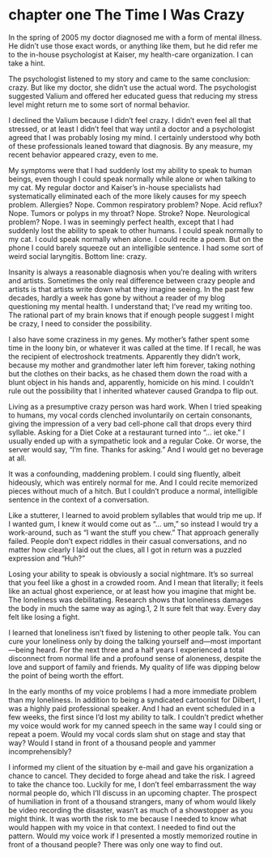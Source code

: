 # chapter one The Time I Was Crazy

In the spring of 2005 my doctor diagnosed me with a form of mental illness. He didn’t use those exact words, or anything like them, but he did refer me to the in-house psychologist at Kaiser, my health-care organization. I can take a hint.

The psychologist listened to my story and came to the same conclusion: crazy. But like my doctor, she didn’t use the actual word. The psychologist suggested Valium and offered her educated guess that reducing my stress level might return me to some sort of normal behavior.

I declined the Valium because I didn’t feel crazy. I didn’t even feel all that stressed, or at least I didn’t feel that way until a doctor and a psychologist agreed that I was probably losing my mind. I certainly understood why both of these professionals leaned toward that diagnosis. By any measure, my recent behavior appeared crazy, even to me.

My symptoms were that I had suddenly lost my ability to speak to human beings, even though I could speak normally while alone or when talking to my cat. My regular doctor and Kaiser’s in-house specialists had systematically eliminated each of the more likely causes for my speech problem. Allergies? Nope. Common respiratory problem? Nope. Acid reflux? Nope. Tumors or polyps in my throat? Nope. Stroke? Nope. Neurological problem? Nope. I was in seemingly perfect health, except that I had suddenly lost the ability to speak to other humans. I could speak normally to my cat. I could speak normally when alone. I could recite a poem. But on the phone I could barely squeeze out an intelligible sentence. I had some sort of weird social laryngitis. Bottom line: crazy.

Insanity is always a reasonable diagnosis when you’re dealing with writers and artists. Sometimes the only real difference between crazy people and artists is that artists write down what they imagine seeing. In the past few decades, hardly a week has gone by without a reader of my blog questioning my mental health. I understand that; I’ve read my writing too. The rational part of my brain knows that if enough people suggest I might be crazy, I need to consider the possibility.

I also have some craziness in my genes. My mother’s father spent some time in the loony bin, or whatever it was called at the time. If I recall, he was the recipient of electroshock treatments. Apparently they didn’t work, because my mother and grandmother later left him forever, taking nothing but the clothes on their backs, as he chased them down the road with a blunt object in his hands and, apparently, homicide on his mind. I couldn’t rule out the possibility that I inherited whatever caused Grandpa to flip out.

Living as a presumptive crazy person was hard work. When I tried speaking to humans, my vocal cords clenched involuntarily on certain consonants, giving the impression of a very bad cell-phone call that drops every third syllable. Asking for a Diet Coke at a restaurant turned into “… iet oke.” I usually ended up with a sympathetic look and a regular Coke. Or worse, the server would say, “I’m fine. Thanks for asking.” And I would get no beverage at all.

It was a confounding, maddening problem. I could sing fluently, albeit hideously, which was entirely normal for me. And I could recite memorized pieces without much of a hitch. But I couldn’t produce a normal, intelligible sentence in the context of a conversation.

Like a stutterer, I learned to avoid problem syllables that would trip me up. If I wanted gum, I knew it would come out as “… um,” so instead I would try a work-around, such as “I want the stuff you chew.” That approach generally failed. People don’t expect riddles in their casual conversations, and no matter how clearly I laid out the clues, all I got in return was a puzzled expression and “Huh?”

Losing your ability to speak is obviously a social nightmare. It’s so surreal that you feel like a ghost in a crowded room. And I mean that literally; it feels like an actual ghost experience, or at least how you imagine that might be. The loneliness was debilitating. Research shows that loneliness damages the body in much the same way as aging.1, 2 It sure felt that way. Every day felt like losing a fight.

I learned that loneliness isn’t fixed by listening to other people talk. You can cure your loneliness only by doing the talking yourself and—most important—being heard. For the next three and a half years I experienced a total disconnect from normal life and a profound sense of aloneness, despite the love and support of family and friends. My quality of life was dipping below the point of being worth the effort.

In the early months of my voice problems I had a more immediate problem than my loneliness. In addition to being a syndicated cartoonist for Dilbert, I was a highly paid professional speaker. And I had an event scheduled in a few weeks, the first since I’d lost my ability to talk. I couldn’t predict whether my voice would work for my canned speech in the same way I could sing or repeat a poem. Would my vocal cords slam shut on stage and stay that way? Would I stand in front of a thousand people and yammer incomprehensibly?

I informed my client of the situation by e-mail and gave his organization a chance to cancel. They decided to forge ahead and take the risk. I agreed to take the chance too. Luckily for me, I don’t feel embarrassment the way normal people do, which I’ll discuss in an upcoming chapter. The prospect of humiliation in front of a thousand strangers, many of whom would likely be video recording the disaster, wasn’t as much of a showstopper as you might think. It was worth the risk to me because I needed to know what would happen with my voice in that context. I needed to find out the pattern. Would my voice work if I presented a mostly memorized routine in front of a thousand people? There was only one way to find out.